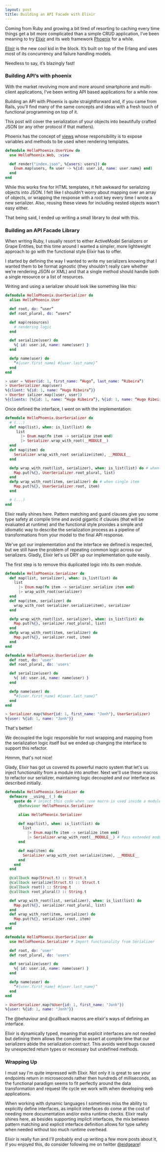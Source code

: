 ```yaml
---
layout: post
title: Building an API Facade with Elixir
---
```


Coming from Ruby and growing a bit tired of resorting to caching every time things get a bit more complicated than a simple CRUD application, I’ve been meaning to try [Elixir](http://elixir-lang.org/) and its web framework [Phoenix](http://www.phoenixframework.org/) for a while. 

[Elixir](http://elixir-lang.org/) is the new cool kid in the block. It’s built on top of the Erlang and uses most of its concurrency and failure handling models.

Needless to say, it’s blazingly fast!

### Building API’s with phoenix

With the market revolving more and more around smartphone and multi-client applications, I’ve been writing API based applications for a while now.

Building an API with Phoenix is quite straightforward and, if you came from
Rails, you'll find many of the same concepts and ideas with a fresh touch of
functional programming on top of it.

This post will cover the serialization of your objects into beautifully crafted
JSON (or any other protocol if that matters).

Phoenix has the concept of [views]( http://www.phoenixframework.org/docs/views ) whose responsibility is to expose variables and methods to be used when rendering templates.

```elixir
defmodule HelloPhoenix.UserView do
  use HelloPhoenix.Web, :view

  def render("index.json", %{users: users}) do
    Enum.map(users, fn user -> %{id: user.id, name: user.name} end)
  end
end
```

While this works fine for HTML templates, it felt awkward for serializing
objects into JSON. I felt like I shouldn't worry about mapping over an array of
objects, or wrapping the response with a root key every time I wrote a new
serializer. Also, reusing these views for including nested objects wasn't easy either.

That being said, I ended up writing a small library to deal with this.

### Building an API Facade Library

When writing Ruby, I usually resort to either ActiveModel Serializers or Grape Entities, but this time around I wanted a simpler, more lightweight approach to go with the functional style Elixir has to offer.

I started by defining the way I wanted to write my serializers knowing that I wanted them to be format agnostic (they shouldn’t really care whether we’re rendering JSON or XML) and that a single method should handle both a single resource or a list of resources.

Writing and using a serializer should look like something like this:

```elixir
defmodule HelloPhoenix.UserSerializer do
  alias HelloPhoenix.User

  def root, do: “user”
  def root_plural, do: “users”

  def map(resources)
    # rendering logic
  end

  def serialize(user) do
    %{ id: user.id, name: name(user) }
  end

  defp name(user) do
    “#{user.first_name} #{user.last_name}”
  end
end

> user = %User(id: 1, first_name: “Hugo”, last_name: “Ribeira”)
> UserSerializer.map(user)
%{client: %{id: 1, name: “Hugo Ribeira”}}
> UserSer ializer.map([user, user])
%{clients: [%{id: 1, name: “Hugo Ribeira”}, %{id: 1, name: “Hugo Ribeira”}]}
```

Once defined the interface, I went on with the implementation:

```elixir
defmodule HelloPhoenix.UserSerializer do
  # (...)
  def map(list), when: is_list(list) do
     list
       |> Enum.map(fn item -> serialize item end)
       |> Serializer.wrap_with_root(__MODULE__)
  end
  def map(item) do
    Serializer.wrap_with_root serialize(item), __MODULE__
  end

  defp wrap_with_root(list, serializer), when: is_list(list) do # when non empty list
    Map.put(%{}, UserSerializer.root_plural, list)
  end
  defp wrap_with_root(item, serializer) do # when single item
    Map.put(%{}, UserSerializer.root, item)
  end

  # (...)
end
```

Elixir really shines here. Pattern matching and guard clauses give you some type
safety at compile time and avoid gigantic if clauses (that will be evaluated at
runtime) and the functional style provides a simple and idiomatic way to describe
the serialization process as a pipeline of transformations from your model to
the final API response.

We've got our implementation and the interface we defined is respected, but we
still have the problem of repeating common logic across our serializers. Gladly,
Elixir let's us DRY up our implementation quite easily.

The first step is to remove this duplicated logic into its own module.

```elixir
defmodule HelloPhoenix.Serializer do
  def map(list, serializer), when: is_list(list) do
    list
      |> Enum.map(fn item -> serializer.serialize item end)
      |> wrap_with_root(serializer)
  end
  def map(item, serializer) do
    wrap_with_root serializer.serialize(item), serializer
  end

  defp wrap_with_root(list, serializer), when: is_list(list) do
    Map.put(%{}, serializer.root_plural, list)
  end
  defp wrap_with_root(item, serializer) do
    Map.put(%{}, serializer.root, item)
  end
end

defmodule HelloPhoenix.UserSerializer do
  def root, do: 'user'
  def root_plural, do: 'users'

  def serialize(user) do
    %{ id: user.id, name: name(user) }
  end

  defp name(user) do
    “#{user.first_name} #{user.last_name}”
  end
end

> Serializer.map(%User{id: 1, first_name: "Jonh"}, UserSerializer)
%{user: %{id: 1, name: "Jonh"}}
```

That's better!

We decoupled the logic responsible for root wrapping and mapping from the
serialization logic itself but we ended up changing the interface to support
this refactor.

Hmmm, that's not nice!

Glady, Elixir has got us covered its powerful macro system that let's us inject functionality from a
module into another. Next we'll use these macros to refactor our serializer,
maintaining logic decoupled and our interface as described initially.

```elixir
defmodule HelloPheonix.Serializer do
  defmacro __using__(_) do
    quote do # inject this code when :use macro is used inside a module
      @behaviour HelloPheonix.Serializer

      alias HelloPheonix.Serializer

      def map(list), when: is_list(list) do
        list
          |> Enum.map(fn item -> serialize item end)
          |> Serializer.wrap_with_root(__MODULE__) # Pass extended module to :wrap_with_root
      end

      def map(item) do
        Serializer.wrap_with_root serialize(item), __MODULE__
      end
    end
  end

  @callback map(Struct.t) :: Struct.t
  @callback serialize(Struct.t) :: Struct.t
  @callback root() :: String.t
  @callback root_plural() :: String.t

  def wrap_with_root(list, serializer), when: is_list(list) do
    Map.put(%{}, serializer.root_plural, list)
  end
  def wrap_with_root(item, serializer) do
    Map.put(%{}, serializer.root, item)
  end
end

defmodule HelloPhoenix.UserSerializer do
  use HelloPhoenix.Serializer # Import functionality from Serializer

  def root, do: 'user'
  def root_plural, do: 'users'

  def serialize(user) do
    %{ id: user.id, name: name(user) }
  end

  defp name(user) do
    “#{user.first_name} #{user.last_name}”
  end
end

> UserSerializer.map(%User{id: 1, first_name: "Jonh"})
%{user: %{id: 1, name: "Jonh"}}
```

The @behaviour and @callback macros are elixir's ways of defining an interface.

Elixir is dynamically typed, meaning that explicit interfaces are not needed
but defining them allows the compiler to assert at compile time that our serializers
abide the serialization contract. This avoids weird bugs caused by unexpected return
types or necessary but undefined methods.

### Wrapping Up

I must say I'm quite impressed with Elixir. Not only it is great to see your
endpoints return in microseconds rather then hundreds of milliseconds, as the functional
paradigm seems to fit perfectly around the data transformation and request life
cycle we work with when developing web applications.

When working with dynamic languages I sometimes miss the ability to explicitly
define interfaces, as implicit interfaces do come at the cost of needing more
documentation and/or extra runtime checks. Elixir really shines here, as besides
supporting implicit interfaces, the mix between pattern matching and explicit
interface definition allows for type safety when needed without too much runtime overhead.

Elixir is really fun and I'll probably end up writing a few more posts about it,
if you enjoyed this, do consider following me on twitter [@eidgeare](https://twitter/eidgeare)!
